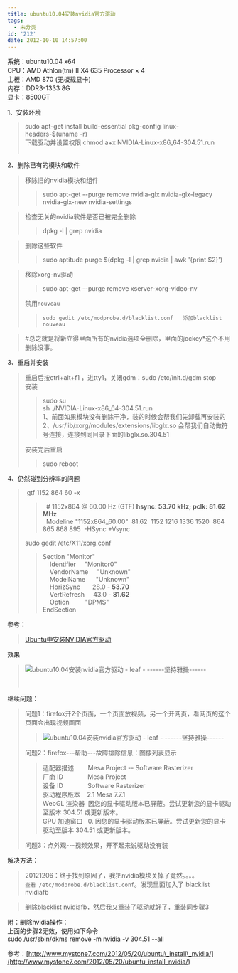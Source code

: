 ```yaml
---
title: ubuntu10.04安装nvidia官方驱动
tags:
  - 未分类
id: '212'
date: 2012-10-10 14:57:00
---
```


  
系统：ubuntu10.04 x64  
CPU：AMD Athlon(tm) II X4 635 Processor × 4  
主板：AMD 870 (无板载显卡)  
内存：DDR3-1333 8G  
显卡：8500GT  
  
1、安装环境  

> sudo apt-get install build-essential pkg-config linux-headers-$(uname -r)  
> 下载驱动并设置权限 chmod a+x NVIDIA-Linux-x86\_64-304.51.run  
>    

2、删除已有的模块和软件  

> 移除旧的nvidia模块和组件  
> 
> > sudo apt-get --purge remove nvidia-glx nvidia-glx-legacy nvidia-glx-new nvidia-settings

> 检查无关的nvidia软件是否已被完全删除  
> 
> > dpkg -l | grep nvidia

> 删除这些软件  
> 
> > sudo aptitude purge $(dpkg -l | grep nvidia | awk '{print $2}')  

> 移除xorg-nv驱动  
> 
> > sudo apt-get --purge remove xserver-xorg-video-nv  
> 
> 禁用`nouveau  
> `
> 
> > `sudo gedit /etc/modprobe.d/blacklist.conf  
> > 添加blacklist nouveau  
> > `

> #总之就是将新立得里面所有的nvidia选项全删除，里面的jockey\*这个不用删除没事。  
>   

3、重启并安装  

> 重启后按ctrl+alt+f1 ，进tty1，关闭gdm：sudo /etc/init.d/gdm stop  
> 安装  
> 
> > sudo su  
> > sh ./NVIDIA-Linux-x86\_64-304.51.run  
> > 1、前面如果模块没有删除干净，装的时候会帮我们先卸载再安装的  
> > 2、/usr/lib/xorg/modules/extensions/libglx.so 会帮我们自动做符号连接，连接到同目录下面的libglx.so.304.51  
> 
> 安装完后重启  
> 
> > sudo reboot  
> >   

4、仍然碰到分辨率的问题  

>  gtf 1152 864 60 -x  
> 
> >   # 1152x864 @ 60.00 Hz (GTF) **hsync: 53.70 kHz; pclk: 81.62 MHz**  
> >   Modeline "1152x864\_60.00"  81.62  1152 1216 1336 1520  864 865 868 895  -HSync +Vsync  
> 
> sudo gedit /etc/X11/xorg.conf  
> 
> > Section "Monitor"  
> >     Identifier     "Monitor0"  
> >     VendorName     "Unknown"  
> >     ModelName      "Unknown"  
> >     HorizSync       28.0 - **53.70**  
> >     VertRefresh     43.0 - **81.62**  
> >     Option         "DPMS"  
> > EndSection  

  
参考：  

> [Ubuntu中安装NViDIA官方驱动](http://www.5dlinux.com/article/1/2011/linux_42055.html)  
>   
>   

效果  

> ![ubuntu10.04安装nvidia官方驱动 - leaf - ------坚持雅操------](http://img1.ph.126.net/SXMSsuyEqs9UR3TzM5dSmg==/30117822525904591.jpg "ubuntu10.04安装nvidia官方驱动 - leaf - ------坚持雅操------")
> 
>  

>   
>   

继续问题：  

> 问题1：firefox开2个页面，一个页面放视频，另一个开网页，看网页的这个页面会出现视频画面  
> 
> > ![ubuntu10.04安装nvidia官方驱动 - leaf - ------坚持雅操------](http://img1.ph.126.net/YgLW2bK4xbMjpXSwbQRzlA==/6597256683634594001.jpg "ubuntu10.04安装nvidia官方驱动 - leaf - ------坚持雅操------")  
> 
> 问题2：firefox---帮助---故障排除信息：图像列表显示  
> 
> > 适配器描述        Mesa Project -- Software Rasterizer  
> > 厂商 ID              Mesa Project  
> > 设备 ID              Software Rasterizer  
> > 驱动程序版本    2.1 Mesa 7.7.1  
> > WebGL 渲染器  因您的显卡驱动版本已屏蔽。尝试更新您的显卡驱动至版本 304.51 或更新版本。  
> > GPU 加速窗口   0. 因您的显卡驱动版本已屏蔽。尝试更新您的显卡驱动至版本 304.51 或更新版本。  
> 
> 问题3：点外观---视频效果，开不起来说驱动没有装  

解决方法：  

> 20121206：终于找到原因了，我把nvidia模块关掉了竟然。。。。  
> `查看 /etc/modprobe.d/blacklist.conf`。发现里面加入了 blacklist nvidiafb  

> 删除blacklist nvidiafb，然后我又重装了驱动就好了，重装同步骤3  

  
附：删除nvidia操作：  
上面的步骤2无效，使用如下命令  
sudo /usr/sbin/dkms remove -m nvidia -v 304.51 --all  
  
参考：[http://www.mystone7.com/2012/05/20/ubuntu\_install\_nvidia/](http://www.mystone7.com/2012/05/20/ubuntu_install_nvidia/)